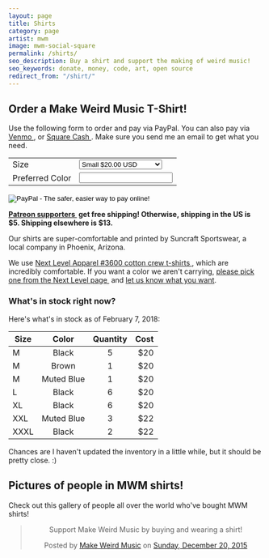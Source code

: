 ```yaml
---
layout: page
title: Shirts
category: page
artist: mwm
image: mwm-social-square
permalink: /shirts/
seo_description: Buy a shirt and support the making of weird music!
seo_keywords: donate, money, code, art, open source
redirect_from: "/shirt/"
---
```

## Order a Make Weird Music T-Shirt!

Use the following form to order and pay via PayPal. You can also pay via [Venmo&nbsp;<i class="fas fa-dollar-sign"></i>](https://venmo.com/MakeWeirdMusic), or [Square Cash&nbsp;<i class="fas fa-dollar-sign"></i>](https://cash.me/$MakeWeirdMusic). Make sure you send me an email to get what you need.

<form target="paypal" action="https://www.paypal.com/cgi-bin/webscr" method="post" id="order-form">
<input type="hidden" name="cmd" value="_s-xclick">
<input type="hidden" name="hosted_button_id" value="H48ARP8CV2NEQ">
<table>
<tr><td><input type="hidden" name="on0" value="Size">Size</td><td><select name="os0">
	<option value="Small">Small $20.00 USD</option>
	<option value="Medium">Medium $20.00 USD</option>
	<option value="Large">Large $20.00 USD</option>
	<option value="X-Large">X-Large $20.00 USD</option>
	<option value="XX-Large">XX-Large $22.00 USD</option>
	<option value="XXX-Large">XXX-Large $22.00 USD</option>
</select> </td></tr>
<tr><td><input type="hidden" name="on1" value="Preferred Color">Preferred Color</td><td><input type="text" name="os1" maxlength="200"></td></tr>
</table>
<input type="hidden" name="currency_code" value="USD">
<input type="image" src="https://www.paypalobjects.com/en_US/i/btn/btn_cart_LG.gif" border="0" name="submit" alt="PayPal - The safer, easier way to pay online!">
<img alt="" border="0" src="https://www.paypalobjects.com/en_US/i/scr/pixel.gif" width="1" height="1">
</form>

**[Patreon supporters&nbsp;<i class="fab fa-patreon"></i>](https://patreon.com/MakeWeirdMusic) get free shipping! Otherwise, shipping in the US is $5. Shipping elsewhere is $13.**

Our shirts are super-comfortable and printed by Suncraft Sportswear, a local company in Phoenix, Arizona.

We use [Next Level Apparel #3600 cotton crew t-shirts&nbsp;<i class="far fa-external-link"></i>](https://www.nextlevelapparel.com/mens/mens-cotton-crew.html), which are incredibly comfortable. If you want a color we aren't carrying, [please pick one from the Next Level page&nbsp;<i class="far fa-external-link"></i>](https://www.nextlevelapparel.com/mens/mens-cotton-crew.html) and [let us know what you want](/contact).

### What's in stock right now?

Here's what's in stock as of February 7, 2018:

|Size   |Color   |Quantity   |Cost   |
| ----- |:------:|:---------:| -----:|
|M|Black|5|$20|
|M|Brown|1|$20|
|M|Muted Blue|1|$20|
|L|Black|6|$20|
|XL|Black|6|$20|
|XXL|Muted Blue|3|$22|
|XXXL|Black|2|$22|

Chances are I haven't updated the inventory in a little while, but it should be pretty close. :)

## Pictures of people in MWM shirts!

Check out this gallery of people all over the world who've bought MWM shirts!

<div style="text-align: center;">
<div id="fb-root"></div><script>(function(d, s, id) {  var js, fjs = d.getElementsByTagName(s)[0];  if (d.getElementById(id)) return;  js = d.createElement(s); js.id = id;  js.src = "//connect.facebook.net/en_US/sdk.js#xfbml=1&version=v2.3";  fjs.parentNode.insertBefore(js, fjs);}(document, 'script', 'facebook-jssdk'));</script><div class="fb-post" data-href="https://www.facebook.com/media/set/?set=a.845798998866158.1073741830.534010936711634&amp;type=3" data-width="500"><div class="fb-xfbml-parse-ignore"><blockquote cite="https://www.facebook.com/media/set/?set=a.845798998866158.1073741830.534010936711634&amp;type=3"><p>Support Make Weird Music by buying and wearing a shirt!</p>Posted by <a href="https://www.facebook.com/MakeWeirdMusic/">Make Weird Music</a> on&nbsp;<a href="https://www.facebook.com/media/set/?set=a.845798998866158.1073741830.534010936711634&amp;type=3">Sunday, December 20, 2015</a></blockquote></div></div>
</div>
